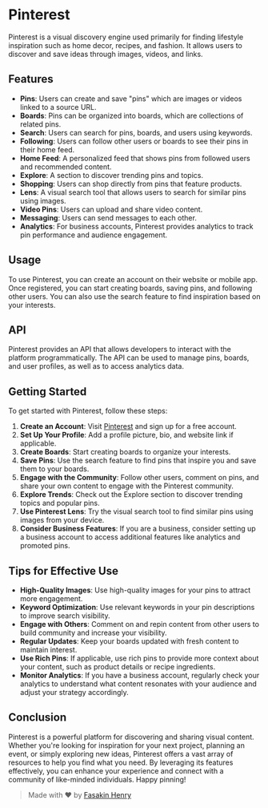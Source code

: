 # Pinterest

Pinterest is a visual discovery engine used primarily for finding lifestyle inspiration such as home decor, recipes, and fashion. It allows users to discover and save ideas through images, videos, and links.

## Features

- **Pins**: Users can create and save "pins" which are images or videos linked to a source URL.
- **Boards**: Pins can be organized into boards, which are collections of related pins.
- **Search**: Users can search for pins, boards, and users using keywords.
- **Following**: Users can follow other users or boards to see their pins in their home feed.
- **Home Feed**: A personalized feed that shows pins from followed users and recommended content.
- **Explore**: A section to discover trending pins and topics.
- **Shopping**: Users can shop directly from pins that feature products.
- **Lens**: A visual search tool that allows users to search for similar pins using images.
- **Video Pins**: Users can upload and share video content.
- **Messaging**: Users can send messages to each other.
- **Analytics**: For business accounts, Pinterest provides analytics to track pin performance and audience engagement.

## Usage

To use Pinterest, you can create an account on their website or mobile app. Once registered, you can start creating boards, saving pins, and following other users. You can also use the search feature to find inspiration based on your interests.

## API

Pinterest provides an API that allows developers to interact with the platform programmatically. The API can be used to manage pins, boards, and user profiles, as well as to access analytics data.

## Getting Started

To get started with Pinterest, follow these steps:

1. **Create an Account**: Visit [Pinterest](https://www.pinterest.com) and sign up for a free account.
2. **Set Up Your Profile**: Add a profile picture, bio, and website link if applicable.
3. **Create Boards**: Start creating boards to organize your interests.
4. **Save Pins**: Use the search feature to find pins that inspire you and save them to your boards.
5. **Engage with the Community**: Follow other users, comment on pins, and share your own content to engage with the Pinterest community.
6. **Explore Trends**: Check out the Explore section to discover trending topics and popular pins.
7. **Use Pinterest Lens**: Try the visual search tool to find similar pins using images from your device.
8. **Consider Business Features**: If you are a business, consider setting up a business account to access additional features like analytics and promoted pins.


## Tips for Effective Use

- **High-Quality Images**: Use high-quality images for your pins to attract more engagement.
- **Keyword Optimization**: Use relevant keywords in your pin descriptions to improve search visibility.
- **Engage with Others**: Comment on and repin content from other users to build community and increase your visibility.
- **Regular Updates**: Keep your boards updated with fresh content to maintain interest.
- **Use Rich Pins**: If applicable, use rich pins to provide more context about your content, such as product details or recipe ingredients.
- **Monitor Analytics**: If you have a business account, regularly check your analytics to understand what content resonates with your audience and adjust your strategy accordingly.

## Conclusion

Pinterest is a powerful platform for discovering and sharing visual content. Whether you're looking for inspiration for your next project, planning an event, or simply exploring new ideas, Pinterest offers a vast array of resources to help you find what you need. By leveraging its features effectively, you can enhance your experience and connect with a community of like-minded individuals. Happy pinning!

> Made with ❤️ by [Fasakin Henry](https://github.com/fasakinhenry)
